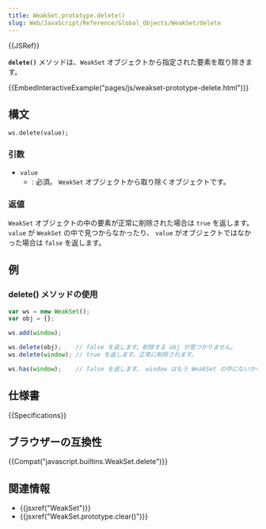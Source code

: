 ```yaml
---
title: WeakSet.prototype.delete()
slug: Web/JavaScript/Reference/Global_Objects/WeakSet/delete
---
```


{{JSRef}}

**`delete()`** メソッドは、`WeakSet` オブジェクトから指定された要素を取り除きます。

{{EmbedInteractiveExample("pages/js/weakset-prototype-delete.html")}}

## 構文

```
ws.delete(value);
```

### 引数

- `value`
  - : 必須。 `WeakSet` オブジェクトから取り除くオブジェクトです。

### 返値

`WeakSet` オブジェクトの中の要素が正常に削除された場合は `true` を返します。 `value` が `WeakSet` の中で見つからなかったり、 `value` がオブジェクトではなかった場合は `false` を返します。

## 例

### delete() メソッドの使用

```js
var ws = new WeakSet();
var obj = {};

ws.add(window);

ws.delete(obj);    // false を返します。削除する obj が見つかりません。
ws.delete(window); // true を返します。正常に削除されます。

ws.has(window);    // false を返します。 window はもう WeakSet の中にないからです。
```

## 仕様書

{{Specifications}}

## ブラウザーの互換性

{{Compat("javascript.builtins.WeakSet.delete")}}

## 関連情報

- {{jsxref("WeakSet")}}
- {{jsxref("WeakSet.prototype.clear()")}}
